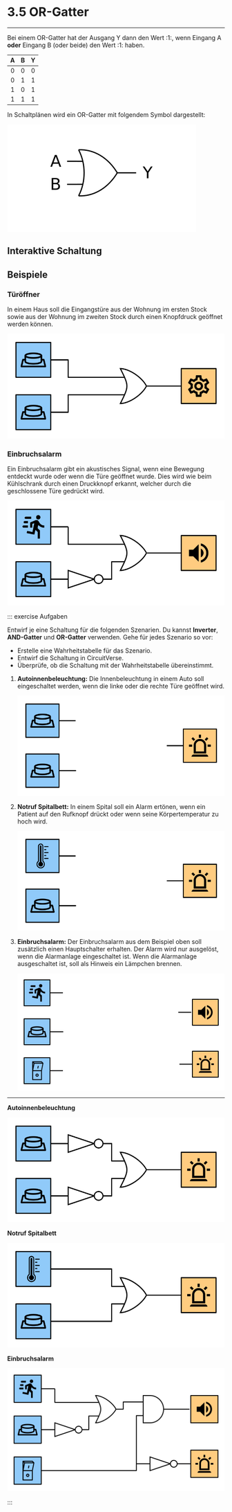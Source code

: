 # 3.5 OR-Gatter
---

Bei einem OR-Gatter hat der Ausgang Y dann den Wert :1:, wenn Eingang A **oder** Eingang B (oder beide) den Wert :1: haben.

|  A  |  B  |  Y  |
|:---:|:---:|:---:|
|  0  |  0  |  0  |
|  0  |  1  |  1  |
|  1  |  0  |  1  |
|  1  |  1  |  1  |

In Schaltplänen wird ein OR-Gatter mit folgendem Symbol dargestellt:

![Symbol für ein OR-Gatter](./or-gate.svg)

## Interaktive Schaltung

<VueCircuit id="rothe-or-gate"/>

## Beispiele

### Türöffner

In einem Haus soll die Eingangstüre aus der Wohnung im ersten Stock sowie aus der Wohnung im zweiten Stock durch einen Knopfdruck geöffnet werden können.

![](./door-opener.svg)

### Einbruchsalarm

Ein Einbruchsalarm gibt ein akustisches Signal, wenn eine Bewegung entdeckt wurde oder wenn die Türe geöffnet wurde. Dies wird wie beim Kühlschrank durch einen Druckknopf erkannt, welcher durch die geschlossene Türe gedrückt wird.

![](./intruder-alert.svg)

::: exercise Aufgaben

Entwirf je eine Schaltung für die folgenden Szenarien. Du kannst **Inverter**, **AND-Gatter** und **OR-Gatter** verwenden. Gehe für jedes Szenario so vor:

- Erstelle eine Wahrheitstabelle für das Szenario.
- Entwirf die Schaltung in CircuitVerse.
- Überprüfe, ob die Schaltung mit der Wahrheitstabelle übereinstimmt.

1. **Autoinnenbeleuchtung:** Die Innenbeleuchtung in einem Auto soll eingeschaltet werden, wenn die linke oder die rechte Türe geöffnet wird.

    ![](./ex-car-light.svg)

2. **Notruf Spitalbett:** In einem Spital soll ein Alarm ertönen, wenn ein Patient auf den Rufknopf drückt oder wenn seine Körpertemperatur zu hoch wird.

    ![](./ex-hospital.svg)

3. **Einbruchsalarm:** Der Einbruchsalarm aus dem Beispiel oben soll zusätzlich einen Hauptschalter erhalten. Der Alarm wird nur ausgelöst, wenn die Alarmanlage eingeschaltet ist. Wenn die Alarmanlage ausgeschaltet ist, soll als Hinweis ein Lämpchen brennen.

    ![](./ex-intruder-alert.svg)

***

**Autoinnenbeleuchtung**

![](./ex-car-light-solution.svg)

**Notruf Spitalbett**

![](./ex-hospital-solution.svg)

**Einbruchsalarm**

![](./ex-intruder-alert-solution.svg)

:::
